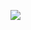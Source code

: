  <img src="https://raw.githubusercontent.com/diegomarcillop/cats-app-reactjs/master/public/img/view.png"></img> 
